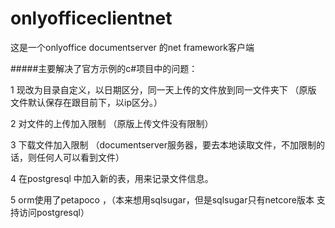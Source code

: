 ﻿# onlyofficeclientnet
这是一个onlyoffice documentserver 的net framework客户端

#####主要解决了官方示例的c#项目中的问题：

1 现改为目录自定义，以日期区分，同一天上传的文件放到同一文件夹下 （原版 文件默认保存在跟目前下，以ip区分。）

2 对文件的上传加入限制  （原版上传文件没有限制）

3 下载文件加入限制  （documentserver服务器，要去本地读取文件，不加限制的话，则任何人可以看到文件）

4 在postgresql 中加入新的表，用来记录文件信息。

5 orm使用了petapoco ，（本来想用sqlsugar，但是sqlsugar只有netcore版本 支持访问postgresql）

